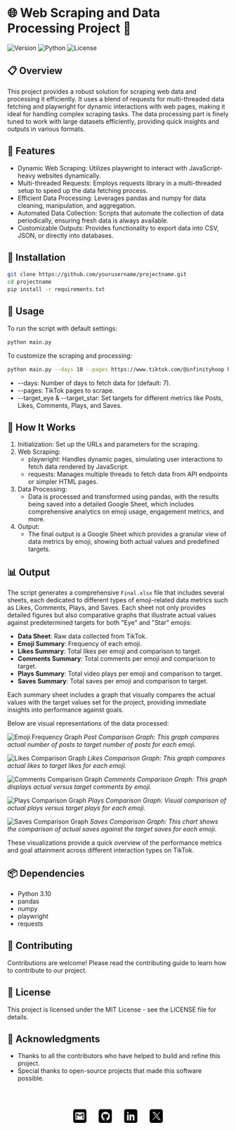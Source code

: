 # 🌐 Web Scraping and Data Processing Project 🚀

![Version](https://img.shields.io/badge/version-1.0-blue.svg)
![Python](https://img.shields.io/badge/python-3.10-blue.svg)
![License](https://img.shields.io/badge/license-MIT-green.svg)

## 📋 Overview

This project provides a robust solution for scraping web data and processing it efficiently. It uses a blend of requests for multi-threaded data fetching and playwright for dynamic interactions with web pages, making it ideal for handling complex scraping tasks. The data processing part is finely tuned to work with large datasets efficiently, providing quick insights and outputs in various formats.

## 🌟 Features

- Dynamic Web Scraping: Utilizes playwright to interact with JavaScript-heavy websites dynamically.
- Multi-threaded Requests: Employs requests library in a multi-threaded setup to speed up the data fetching process.
- Efficient Data Processing: Leverages pandas and numpy for data cleaning, manipulation, and aggregation.
- Automated Data Collection: Scripts that automate the collection of data periodically, ensuring fresh data is always available.
- Customizable Outputs: Provides functionality to export data into CSV, JSON, or directly into databases.

## 🔧 Installation

```bash
git clone https://github.com/yourusername/projectname.git
cd projectname
pip install -r requirements.txt
```

## 🚀 Usage

To run the script with default settings:
```bash
python main.py
```
To customize the scraping and processing:
```bash
python main.py --days 10 --pages https://www.tiktok.com/@infinityhoop https://www.tiktok.com/@anotherpage --target_eye 50 20000 150 600000 700 --target_star 30 10000 200 300000 400
```
- --days: Number of days to fetch data for (default: 7).
- --pages: TikTok pages to scrape.
- --target_eye & --target_star: Set targets for different metrics like Posts, Likes, Comments, Plays, and Saves.

## 🎨 How It Works

1. Initialization: Set up the URLs and parameters for the scraping.
2. Web Scraping:
   - playwright: Handles dynamic pages, simulating user interactions to fetch data rendered by JavaScript.
   - requests: Manages multiple threads to fetch data from API endpoints or simpler HTML pages.
3. Data Processing:
   - Data is processed and transformed using pandas, with the results being saved into a detailed Google Sheet, which includes comprehensive analytics on emoji usage, engagement metrics, and more.
4. Output:
   - The final output is a Google Sheet which provides a granular view of data metrics by emoji, showing both actual values and predefined targets.

## 📊 Output

The script generates a comprehensive `Final.xlsx` file that includes several sheets, each dedicated to different types of emoji-related data metrics such as Likes, Comments, Plays, and Saves. Each sheet not only provides detailed figures but also comparative graphs that illustrate actual values against predetermined targets for both "Eye" and "Star" emojis:

- **Data Sheet**: Raw data collected from TikTok.
- **Emoji Summary**: Frequency of each emoji.
- **Likes Summary**: Total likes per emoji and comparison to target.
- **Comments Summary**: Total comments per emoji and comparison to target.
- **Plays Summary**: Total video plays per emoji and comparison to target.
- **Saves Summary**: Total saves per emoji and comparison to target.

Each summary sheet includes a graph that visually compares the actual values with the target values set for the project, providing immediate insights into performance against goals.

Below are visual representations of the data processed:

![Emoji Frequency Graph](https://github.com/mhmmdbdrhmd/TikTokInsightsScraper/assets/29101930/8f36944b-e5f7-4065-a24c-7a470d242fc2)
*Post Comparison Graph: This graph compares actual number of posts to target number of posts for each emoji.*

![Likes Comparison Graph](https://github.com/mhmmdbdrhmd/TikTokInsightsScraper/assets/29101930/cb161ab1-d3fc-4b63-9002-5ccd042b08a1)
*Likes Comparison Graph: This graph compares actual likes to target likes for each emoji.*

![Comments Comparison Graph](https://github.com/mhmmdbdrhmd/TikTokInsightsScraper/assets/29101930/8087f163-9c7b-4f51-b968-2ea93a302044)
*Comments Comparison Graph: This graph displays actual versus target comments by emoji.*

![Plays Comparison Graph](https://github.com/mhmmdbdrhmd/TikTokInsightsScraper/assets/29101930/818dc32b-6a4a-452b-885e-9cb7e2c4155a)
*Plays Comparison Graph: Visual comparison of actual plays versus target plays for each emoji.*

![Saves Comparison Graph](https://github.com/mhmmdbdrhmd/TikTokInsightsScraper/assets/29101930/711584b7-5362-422e-9f88-74f445894703)
*Saves Comparison Graph: This chart shows the comparison of actual saves against the target saves for each emoji.*

These visualizations provide a quick overview of the performance metrics and goal attainment across different interaction types on TikTok.

## 📦 Dependencies

- Python 3.10
- pandas
- numpy
- playwright
- requests

## 🤝 Contributing

Contributions are welcome! Please read the contributing guide to learn how to contribute to our project.

## 📜 License

This project is licensed under the MIT License - see the LICENSE file for details.

## 🎉 Acknowledgments

- Thanks to all the contributors who have helped to build and refine this project.
- Special thanks to open-source projects that made this software possible.

<br><br>

<div align="center">
<div align="center"><p align="center">
    &nbsp;&nbsp;&nbsp;&nbsp;&nbsp;
    <a href="mhmmdbdrhmd@gmail.com" style="text-decoration: none;" alt="Email">
        <img src="https://github.com/mhmmdbdrhmd/Data/blob/main/Icons/ICON%20_Black%20-%20GMail.png" width="6%" />
    </a>&nbsp;&nbsp;&nbsp;&nbsp;&nbsp;
    <a href="https://github.com/mhmmdbdrhmd" style="text-decoration: none;" alt="GitHub">
        <img src="https://github.com/mhmmdbdrhmd/Data/blob/main/Icons/ICON%20_Black-%20Github.png" width="6%" />
    </a>&nbsp;&nbsp;&nbsp;&nbsp;&nbsp;
    <a href="https://www.linkedin.com/in/mohamad-badri-ahmadi-aa2a1a8a?original_referer=https%3A%2F%2Fwww.google.com%2F" style="text-decoration: none;" alt="LinkedIn">
        <img src="https://github.com/mhmmdbdrhmd/Data/blob/main/Icons/ICON%20_Black%20-%20Linkding.png" width="6%" />
    </a>&nbsp;&nbsp;&nbsp;&nbsp;&nbsp;
  <a href="https://twitter.com/mhmmdbdrhmd" style="text-decoration: none;" alt="Twitter">
        <img src="https://github.com/mhmmdbdrhmd/Data/blob/main/Icons/ICON%20_Black%20-%20Twitter%20X.png" width="6%"/>
    </a>
    &nbsp;&nbsp;&nbsp;&nbsp;&nbsp;
</div>
</div>
